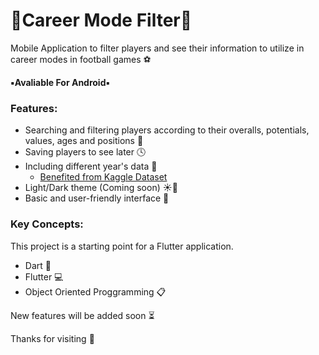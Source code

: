 # 🔹Career Mode Filter🔹 

Mobile Application to filter players and see their information to utilize in career modes in football games ⚽

**▪️Avaliable For Android▪️**

### Features:
- Searching and filtering players according to their overalls, potentials, values, ages and positions 📂
- Saving players to see later 🕓
- Including different year's data 📅
  - [Benefited from Kaggle Dataset](https://www.kaggle.com/datasets/stefanoleone992/fifa-22-complete-player-dataset)
- Light/Dark theme (Coming soon) ☀️🌙
- Basic and user-friendly interface 📱


### Key Concepts:
This project is a starting point for a Flutter application.
- Dart 🎯
- Flutter 💻 
- Object Oriented Proggramming 📋


New features will be added soon ⏳

Thanks for visiting 🚀
